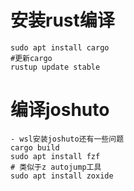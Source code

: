 # 安装rust编译

```
sudo apt install cargo
#更新cargo
rustup update stable
```

# 编译joshuto

```
- wsl安装joshuto还有一些问题
cargo build
sudo apt install fzf
# 类似于z autojump工具
sudo apt install zoxide
```
